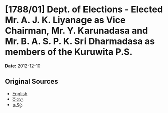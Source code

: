 # [1788/01] Dept. of Elections - Elected Mr. A. J. K. Liyanage as Vice Chairman, Mr. Y. Karunadasa and Mr. B. A. S. P. K. Sri Dharmadasa as members of the Kuruwita P.S.

**Date:** 2012-12-10

## Original Sources

- [English](https://documents.gov.lk/view/extra-gazettes/2012/12/1788-01_E.pdf)
- [සිංහල](https://documents.gov.lk/view/extra-gazettes/2012/12/1788-01_S.pdf)
- [தமிழ்](https://documents.gov.lk/view/extra-gazettes/2012/12/1788-01_T.pdf)
